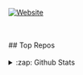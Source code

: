 [![Website](https://img.shields.io/website?label=teissieryannis.com&style=for-the-badge&logo=Tumblr&url=https%3A%2F%2Fteissieryannis.com)](https://teissieryannis.com)

<br />
<br />
## Top Repos
<br />
<br />
<details>
  <summary>:zap: Github Stats</summary>
[![Yannis stats](https://github-readme-stats.vercel.app/api?username=TeisReposRepossierYannis)](https://github.com/anuraghazra/github-readme-stats)
  
    <img align="left" alt="Yannis Github Stats" src="https://github-readme-stats-git-master.theo-coder.vercel.app/api?username=teissieryannis&show_icons=true&hide_border=true&theme=algolia" />
</details>
